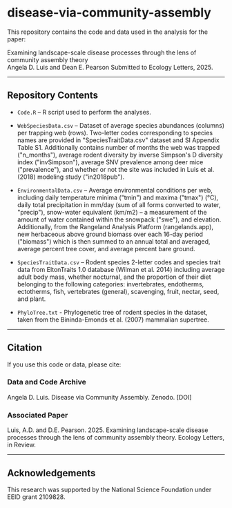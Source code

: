# disease-via-community-assembly

This repository contains the code and data used in the analysis for the paper:

Examining landscape-scale disease processes through the lens of community assembly theory  
Angela D. Luis and Dean E. Pearson
Submitted to Ecology Letters, 2025.

---

## Repository Contents
- `Code.R` – R script used to perform the analyses.  

- `WebSpeciesData.csv` – Dataset of average species abundances (columns) per trapping web (rows). Two-letter codes corresponding to species names are provided in "SpeciesTraitData.csv" dataset and SI Appendix Table S1. Additionally contains number of months the web was trapped ("n_months"), average rodent diversity by inverse Simpson's D diversity index ("invSimpson"), average SNV prevalence among deer mice ("prevalence"), and whether or not the site was included in Luis et al. (2018) modeling study ("in2018pub").
  
- `EnvironmentalData.csv` – Average environmental conditions per web, including daily temperature minima ("tmin") and maxima ("tmax") (°C), daily total precipitation in mm/day (sum of all forms converted to water, "precip"), snow-water equivalent (km/m2) – a measurement of the amount of water contained within the snowpack ("swe"), and elevation. Additionally, from the Rangeland Analysis Platform (rangelands.app), new herbaceous above ground biomass over each 16-day period ("biomass") which is then summed to an annual total and averaged, average percent tree cover, and average percent bare ground.
    
- `SpeciesTraitData.csv` – Rodent species 2-letter codes and species trait data from EltonTraits 1.0 database (Wilman et al. 2014) including average adult body mass, whether nocturnal, and the proportion of their diet belonging to the following categories: invertebrates, endotherms, ectotherms, fish, vertebrates (general), scavenging, fruit, nectar, seed, and plant.

- `PhyloTree.txt` - Phylogenetic tree of rodent species in the dataset, taken from the Bininda-Emonds et al. (2007) mammalian supertree.

---

## Citation

If you use this code or data, please cite:

### Data and Code Archive
Angela D. Luis. Disease via Community Assembly. Zenodo. [DOI]

### Associated Paper 
Luis, A.D. and D.E. Pearson. 2025. Examining landscape-scale disease processes through the lens of community assembly theory. Ecology Letters, in Review. 

---

## Acknowledgements

This research was supported by the National Science Foundation under EEID grant 2109828.

